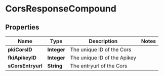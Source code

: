 

# CorsResponseCompound

## Properties

Name | Type | Description | Notes
------------ | ------------- | ------------- | -------------
**pkiCorsID** | **Integer** | The unique ID of the Cors | 
**fkiApikeyID** | **Integer** | The unique ID of the Apikey | 
**sCorsEntryurl** | **String** | The entryurl of the Cors | 




